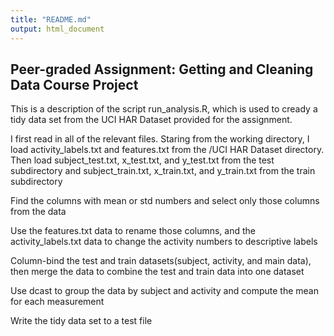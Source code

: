 ```yaml
---
title: "README.md"
output: html_document
---
```



## Peer-graded Assignment: Getting and Cleaning Data Course Project

This is a description of the script run_analysis.R, which is used to cready a tidy data set from
the UCI HAR Dataset provided for the assignment.

I first read in all of the relevant files.  Staring from the working directory, I load activity_labels.txt
and features.txt from the /UCI HAR Dataset directory.  Then load subject_test.txt, x_test.txt, and y_test.txt
from the test subdirectory and subject_train.txt, x_train.txt, and y_train.txt from the train subdirectory

Find the columns with mean or std numbers and select only those columns from the data

Use the features.txt data to rename those columns, and the activity_labels.txt data to change the activity
numbers to descriptive labels

Column-bind the test and train datasets(subject, activity, and main data), then merge the data to combine the test and train data into one dataset

Use dcast to group the data by subject and activity and compute the mean for each measurement

Write the tidy data set to a test file
